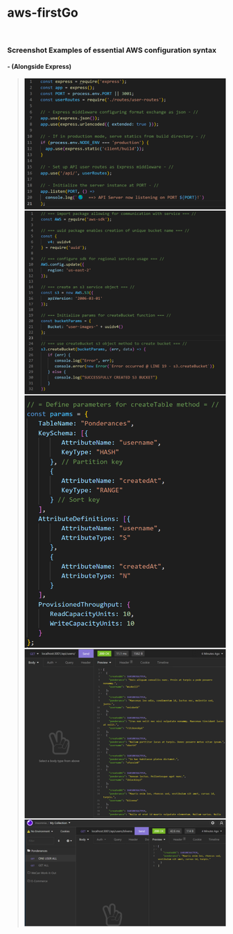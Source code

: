 # aws-firstGo
<br />  

### Screenshot Examples of essential AWS configuration syntax  
#### - (Alongside Express)  
> ![server](README-imgs/server.png)
> ![bucket](README-imgs/bucket.png)  
> ![table-params](README-imgs/table-params.png)
> ![get-all](README-imgs/get-all.png)
> ![get-user](README-imgs/get-user.png)
